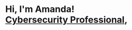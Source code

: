 <h1>Hi, I'm Amanda! <br/><a href="https://github.com/manda-pix">Cybersecurity Professional</a>, 
  <a href="https://www.linkedin.com/in/amanda-guinyard/</a>

<h2>👨‍💻 Projects Working On:</h2>

- Implementing a SOC and Honeynet in Azure | Home Lab
- Vulnerability Management Analyst |Home Lab

<h2>📺 Education</h2>

- Cybersecurity Certificate      Central Carolina Technical College
- Bachelors in Computer Science  College Of Charelston



<h2> 🤳 Connect with me:</h2>

[linkedin]: https://linkedin.com/in/amanda-guinyard

<!--


Here are some ideas to get you started:

- 🌱 I’m currently learning ...
-->
